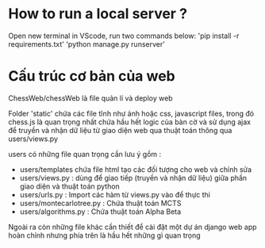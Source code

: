 # How to run a local server ?
Open new terminal in VScode, run two commands below:
'pip install -r requirements.txt'
'python manage.py runserver'


# Cấu trúc cơ bản của web
ChessWeb/chessWeb là file quản lí và deploy web

Folder 'static' chứa các file tĩnh như ảnh hoặc css, javascript files, trong đó chess.js là quan trọng nhất chứa hầu hết logic của bàn cờ và sử dụng ajax để truyền và nhận dữ liệu từ giao diện web qua thuật toán thông qua users/views.py

users có những file quan trọng cần lưu ý gồm : 
- users/templates chứa file html tạo các đối tượng cho web và chỉnh sửa 
- users/views.py : dùng để giao tiếp (truyền và nhận dữ liệu) giữa phần giao diện và thuật toán python
- users/urls.py : Import các hàm từ views.py vào để thực thi
- users/montecarlotree.py : Chứa thuật toán MCTS
- users/algorithms.py : Chứa thuật toán Alpha Beta

Ngoài ra còn những file khác cần thiết để cài đặt một dự án django web app hoàn chỉnh nhưng phía trên là hầu hết những gì quan trọng
